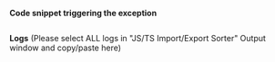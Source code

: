 **Code snippet triggering the exception**
```ts
```

**Logs**
(Please select ALL logs in "JS/TS Import/Export Sorter" Output window and copy/paste here)
```
```
